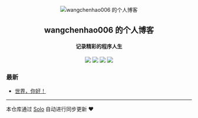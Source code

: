 <p align="center"><img alt="wangchenhao006 的个人博客" src="https://static.b3log.org/images/brand/solo-32.png"></p><h2 align="center">
wangchenhao006 的个人博客
</h2>

<h4 align="center">记录精彩的程序人生</h4>
<p align="center"><a title="wangchenhao006 的个人博客" target="_blank" href="https://github.com/wangchenhao006/solo-blog"><img src="https://img.shields.io/github/last-commit/wangchenhao006/solo-blog.svg?style=flat-square&color=FF9900"></a>
<a title="GitHub repo size in bytes" target="_blank" href="https://github.com/wangchenhao006/solo-blog"><img src="https://img.shields.io/github/repo-size/wangchenhao006/solo-blog.svg?style=flat-square"></a>
<a title="Solo Version" target="_blank" href="https://github.com/b3log/solo/releases"><img src="https://img.shields.io/badge/solo-3.6.5-f1e05a.svg?style=flat-square&color=blueviolet"></a>
<a title="Hits" target="_blank" href="https://github.com/b3log/hits"><img src="https://hits.b3log.org/wangchenhao006/solo-blog.svg"></a></p>

### 最新

* [世界，你好！](http://lemon-cat.cn/hello-solo)



---

本仓库通过 [Solo](https://github.com/b3log/solo) 自动进行同步更新 ❤️ 